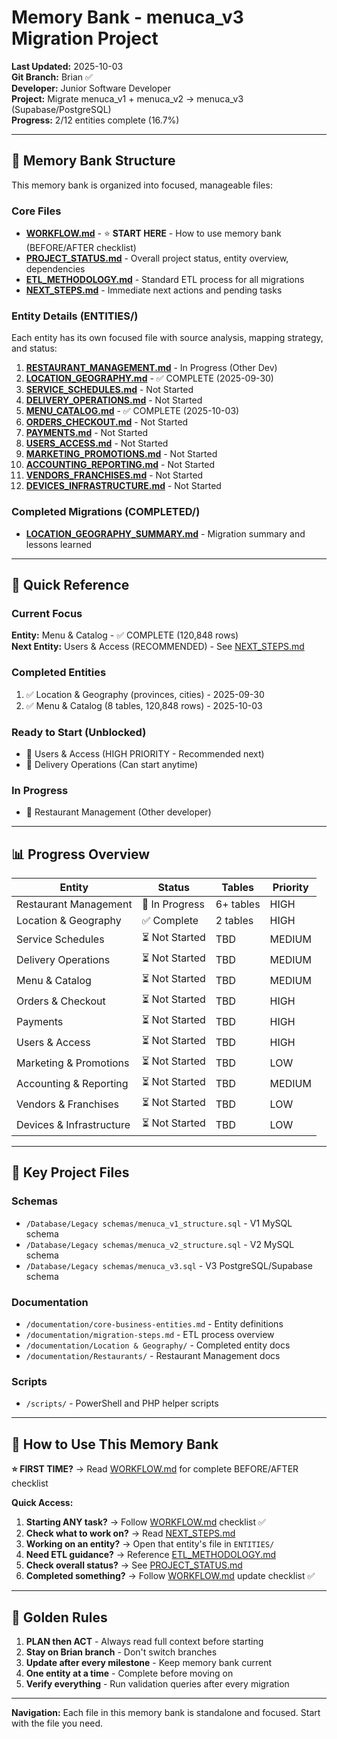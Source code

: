 # Memory Bank - menuca_v3 Migration Project

**Last Updated:** 2025-10-03  
**Git Branch:** Brian ✅  
**Developer:** Junior Software Developer  
**Project:** Migrate menuca_v1 + menuca_v2 → menuca_v3 (Supabase/PostgreSQL)  
**Progress:** 2/12 entities complete (16.7%)

---

## 📁 Memory Bank Structure

This memory bank is organized into focused, manageable files:

### Core Files
- **[WORKFLOW.md](WORKFLOW.md)** - ⭐ **START HERE** - How to use memory bank (BEFORE/AFTER checklist)
- **[PROJECT_STATUS.md](PROJECT_STATUS.md)** - Overall project status, entity overview, dependencies
- **[ETL_METHODOLOGY.md](ETL_METHODOLOGY.md)** - Standard ETL process for all migrations
- **[NEXT_STEPS.md](NEXT_STEPS.md)** - Immediate next actions and pending tasks

### Entity Details (ENTITIES/)
Each entity has its own focused file with source analysis, mapping strategy, and status:

1. **[RESTAURANT_MANAGEMENT.md](ENTITIES/01_RESTAURANT_MANAGEMENT.md)** - In Progress (Other Dev)
2. **[LOCATION_GEOGRAPHY.md](ENTITIES/02_LOCATION_GEOGRAPHY.md)** - ✅ COMPLETE (2025-09-30)
3. **[SERVICE_SCHEDULES.md](ENTITIES/03_SERVICE_SCHEDULES.md)** - Not Started
4. **[DELIVERY_OPERATIONS.md](ENTITIES/04_DELIVERY_OPERATIONS.md)** - Not Started
5. **[MENU_CATALOG.md](ENTITIES/05_MENU_CATALOG.md)** - ✅ COMPLETE (2025-10-03)
6. **[ORDERS_CHECKOUT.md](ENTITIES/06_ORDERS_CHECKOUT.md)** - Not Started
7. **[PAYMENTS.md](ENTITIES/07_PAYMENTS.md)** - Not Started
8. **[USERS_ACCESS.md](ENTITIES/08_USERS_ACCESS.md)** - Not Started
9. **[MARKETING_PROMOTIONS.md](ENTITIES/09_MARKETING_PROMOTIONS.md)** - Not Started
10. **[ACCOUNTING_REPORTING.md](ENTITIES/10_ACCOUNTING_REPORTING.md)** - Not Started
11. **[VENDORS_FRANCHISES.md](ENTITIES/11_VENDORS_FRANCHISES.md)** - Not Started
12. **[DEVICES_INFRASTRUCTURE.md](ENTITIES/12_DEVICES_INFRASTRUCTURE.md)** - Not Started

### Completed Migrations (COMPLETED/)
- **[LOCATION_GEOGRAPHY_SUMMARY.md](COMPLETED/LOCATION_GEOGRAPHY_SUMMARY.md)** - Migration summary and lessons learned

---

## 🚀 Quick Reference

### Current Focus
**Entity:** Menu & Catalog - ✅ COMPLETE (120,848 rows)  
**Next Entity:** Users & Access (RECOMMENDED) - See [NEXT_STEPS.md](NEXT_STEPS.md)

### Completed Entities
1. ✅ Location & Geography (provinces, cities) - 2025-09-30
2. ✅ Menu & Catalog (8 tables, 120,848 rows) - 2025-10-03

### Ready to Start (Unblocked)
- 🎯 Users & Access (HIGH PRIORITY - Recommended next)
- 🚚 Delivery Operations (Can start anytime)

### In Progress
- 🔄 Restaurant Management (Other developer)

---

## 📊 Progress Overview

| Entity | Status | Tables | Priority |
|--------|--------|--------|----------|
| Restaurant Management | 🔄 In Progress | 6+ tables | HIGH |
| Location & Geography | ✅ Complete | 2 tables | HIGH |
| Service Schedules | ⏳ Not Started | TBD | MEDIUM |
| Delivery Operations | ⏳ Not Started | TBD | MEDIUM |
| Menu & Catalog | ⏳ Not Started | TBD | MEDIUM |
| Orders & Checkout | ⏳ Not Started | TBD | HIGH |
| Payments | ⏳ Not Started | TBD | HIGH |
| Users & Access | ⏳ Not Started | TBD | HIGH |
| Marketing & Promotions | ⏳ Not Started | TBD | LOW |
| Accounting & Reporting | ⏳ Not Started | TBD | MEDIUM |
| Vendors & Franchises | ⏳ Not Started | TBD | LOW |
| Devices & Infrastructure | ⏳ Not Started | TBD | LOW |

---

## 🔗 Key Project Files

### Schemas
- `/Database/Legacy schemas/menuca_v1_structure.sql` - V1 MySQL schema
- `/Database/Legacy schemas/menuca_v2_structure.sql` - V2 MySQL schema
- `/Database/Legacy schemas/menuca_v3.sql` - V3 PostgreSQL/Supabase schema

### Documentation
- `/documentation/core-business-entities.md` - Entity definitions
- `/documentation/migration-steps.md` - ETL process overview
- `/documentation/Location & Geography/` - Completed entity docs
- `/documentation/Restaurants/` - Restaurant Management docs

### Scripts
- `/scripts/` - PowerShell and PHP helper scripts

---

## 📝 How to Use This Memory Bank

**⭐ FIRST TIME?** → Read [WORKFLOW.md](WORKFLOW.md) for complete BEFORE/AFTER checklist

**Quick Access:**
1. **Starting ANY task?** → Follow [WORKFLOW.md](WORKFLOW.md) checklist ✅
2. **Check what to work on?** → Read [NEXT_STEPS.md](NEXT_STEPS.md)
3. **Working on an entity?** → Open that entity's file in `ENTITIES/`
4. **Need ETL guidance?** → Reference [ETL_METHODOLOGY.md](ETL_METHODOLOGY.md)
5. **Check overall status?** → See [PROJECT_STATUS.md](PROJECT_STATUS.md)
6. **Completed something?** → Follow [WORKFLOW.md](WORKFLOW.md) update checklist ✅

---

## 🎯 Golden Rules

1. **PLAN then ACT** - Always read full context before starting
2. **Stay on Brian branch** - Don't switch branches
3. **Update after every milestone** - Keep memory bank current
4. **One entity at a time** - Complete before moving on
5. **Verify everything** - Run validation queries after every migration

---

**Navigation:** Each file in this memory bank is standalone and focused. Start with the file you need.
